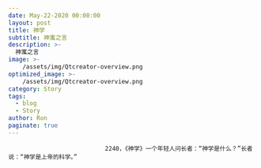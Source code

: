 ```yaml
---
date: May-22-2020 00:00:00
layout: post
title: 神学
subtitle: 神寓之言
description: >-
  神寓之言
image: >-
    /assets/img/Qtcreator-overview.png
optimized_image: >-
    /assets/img/Qtcreator-overview.png
category: Story
tags:
  - blog
  - Story
author: Ron
paginate: true
---
```


							　　2240，《神学》一个年轻人问长者：“神学是什么？”长者说：“神学是上帝的科学。”
							
							
						